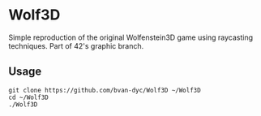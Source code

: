 # Wolf3D

Simple reproduction of the original Wolfenstein3D game using raycasting techniques. Part of 42's graphic branch.

## Usage
```
git clone https://github.com/bvan-dyc/Wolf3D ~/Wolf3D
cd ~/Wolf3D
./Wolf3D
```
